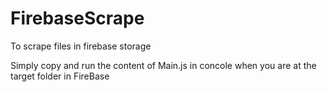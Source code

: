 # FirebaseScrape
To scrape files in firebase storage

Simply copy and run the content of Main.js in concole when you are at the target folder in FireBase
